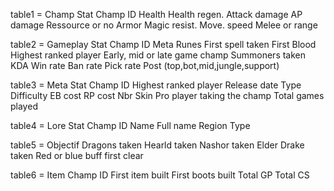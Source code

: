 table1 = Champ Stat
Champ ID
Health
Health regen.
Attack damage
AP damage
Ressource or no
Armor
Magic resist.
Move. speed
Melee or range

table2 = Gameplay Stat
Champ ID
Meta
Runes
First spell taken
First Blood
Highest ranked player
Early, mid or late game champ
Summoners taken
KDA
Win rate
Ban rate
Pick rate
Post (top,bot,mid,jungle,support)

table3 = Meta Stat
Champ ID
Highest ranked player
Release date
Type
Difficulty
EB cost
RP cost
Nbr Skin
Pro player taking the champ
Total games played

table4 = Lore Stat
Champ ID
Name
Full name
Region
Type

table5 = Objectif
Dragons taken
Hearld taken
Nashor taken
Elder Drake taken
Red or blue buff first clear

table6 = Item
Champ ID
First item built
First boots built
Total GP
Total CS
